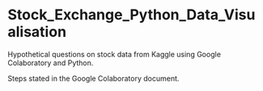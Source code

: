 # Stock_Exchange_Python_Data_Visualisation

Hypothetical questions on stock data from Kaggle using Google Colaboratory and Python.

Steps stated in the Google Colaboratory document. 

